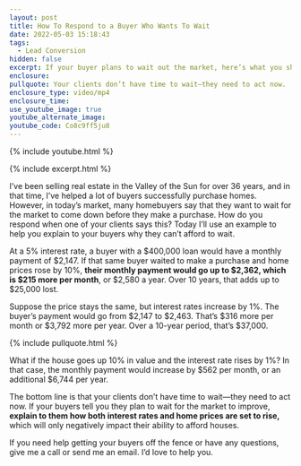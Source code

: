 ```yaml
---
layout: post
title: How To Respond to a Buyer Who Wants To Wait
date: 2022-05-03 15:18:43
tags:
  - Lead Conversion
hidden: false
excerpt: If your buyer plans to wait out the market, here’s what you should say.
enclosure:
pullquote: Your clients don’t have time to wait—they need to act now.
enclosure_type: video/mp4
enclosure_time:
use_youtube_image: true
youtube_alternate_image:
youtube_code: Co8c9ff5ju8
---
```

{% include youtube.html %}

{% include excerpt.html %}

I’ve been selling real estate in the Valley of the Sun for over 36 years, and in that time, I’ve helped a lot of buyers successfully purchase homes. However, in today’s market, many homebuyers say that they want to wait for the market to come down before they make a purchase. How do you respond when one of your clients says this? Today I’ll use an example to help you explain to your buyers why they can’t afford to wait.

At a 5% interest rate, a buyer with a $400,000 loan would have a monthly payment of $2,147. If that same buyer waited to make a purchase and home prices rose by 10%, **their monthly payment would go up to $2,362, which is $215 more per month**, or $2,580 a year. Over 10 years, that adds up to $25,000 lost.

Suppose the price stays the same, but interest rates increase by 1%. The buyer’s payment would go from $2,147 to $2,463. That’s $316 more per month or $3,792 more per year. Over a 10-year period, that’s $37,000.

{% include pullquote.html %}

What if the house goes up 10% in value and the interest rate rises by 1%? In that case, the monthly payment would increase by $562 per month, or an additional $6,744 per year.

The bottom line is that your clients don’t have time to wait—they need to act now. If your buyers tell you they plan to wait for the market to improve, **explain to them how both interest rates and home prices are set to rise,** which will only negatively impact their ability to afford houses.

If you need help getting your buyers off the fence or have any questions, give me a call or send me an email. I’d love to help you.
